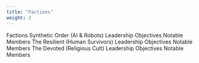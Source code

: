 ```yaml
---
title: "Factions"
weight: 2
---
```

Factions
Synthetic Order (AI & Robots)
Leadership
Objectives
Notable Members
The Resilient (Human Survivors)
Leadership
Objectives
Notable Members
The Devoted (Religious Cult)
Leadership
Objectives
Notable Members


